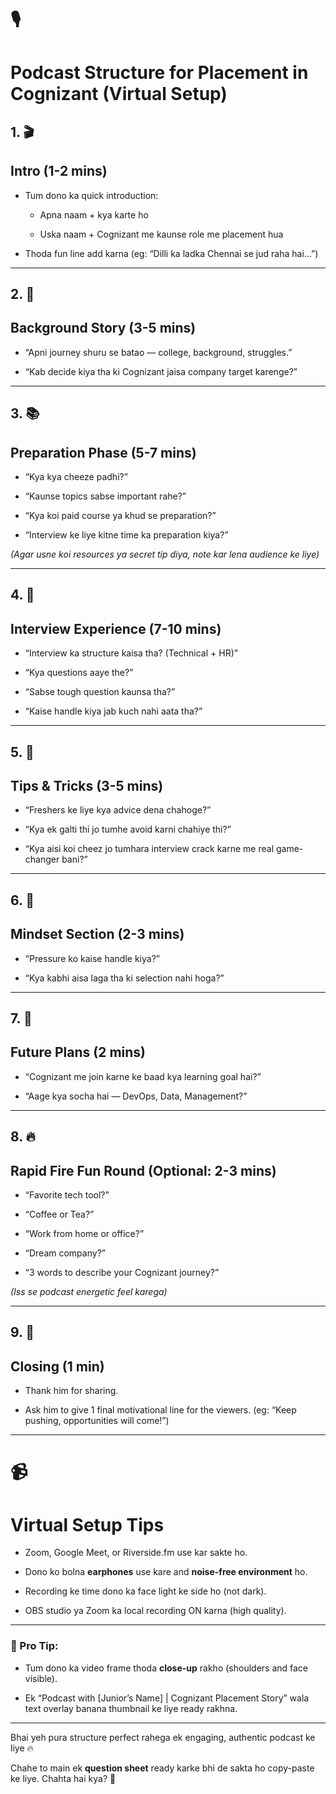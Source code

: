 
# **🎙️** 

# **Podcast Structure for Placement in Cognizant (Virtual Setup)**


## **1. 🎬** 

## **Intro (1-2 mins)**

- Tum dono ka quick introduction:
    
    - Apna naam + kya karte ho
        
    - Uska naam + Cognizant me kaunse role me placement hua
        
    
- Thoda fun line add karna (eg: “Dilli ka ladka Chennai se jud raha hai…”)
    

---

## **2. 🌟** 

## **Background Story (3-5 mins)**

- “Apni journey shuru se batao — college, background, struggles.”
    
- “Kab decide kiya tha ki Cognizant jaisa company target karenge?”
    

---

## **3. 📚** 

## **Preparation Phase (5-7 mins)**

- “Kya kya cheeze padhi?”
    
- “Kaunse topics sabse important rahe?”
    
- “Kya koi paid course ya khud se preparation?”
    
- “Interview ke liye kitne time ka preparation kiya?”
    

  

_(Agar usne koi resources ya secret tip diya, note kar lena audience ke liye)_

---

## **4. 🎯** 

## **Interview Experience (7-10 mins)**

- “Interview ka structure kaisa tha? (Technical + HR)”
    
- “Kya questions aaye the?”
    
- “Sabse tough question kaunsa tha?”
    
- “Kaise handle kiya jab kuch nahi aata tha?”
    

---

## **5. 💬** 

## **Tips & Tricks (3-5 mins)**

- “Freshers ke liye kya advice dena chahoge?”
    
- “Kya ek galti thi jo tumhe avoid karni chahiye thi?”
    
- “Kya aisi koi cheez jo tumhara interview crack karne me real game-changer bani?”
    

---

## **6. 🧠** 

## **Mindset Section (2-3 mins)**

- “Pressure ko kaise handle kiya?”
    
- “Kya kabhi aisa laga tha ki selection nahi hoga?”
    

---

## **7. 🚀** 

## **Future Plans (2 mins)**

- “Cognizant me join karne ke baad kya learning goal hai?”
    
- “Aage kya socha hai — DevOps, Data, Management?”
    

---

## **8. 🔥** 

## **Rapid Fire Fun Round (Optional: 2-3 mins)**

- “Favorite tech tool?”
    
- “Coffee or Tea?”
    
- “Work from home or office?”
    
- “Dream company?”
    
- “3 words to describe your Cognizant journey?”
    

  

_(Iss se podcast energetic feel karega)_

---

## **9. 🎯** 

## **Closing (1 min)**

- Thank him for sharing.
    
- Ask him to give 1 final motivational line for the viewers. (eg: “Keep pushing, opportunities will come!”)
    

---

# **📹** 

# **Virtual Setup Tips**

- Zoom, Google Meet, or Riverside.fm use kar sakte ho.
    
- Dono ko bolna **earphones** use kare and **noise-free environment** ho.
    
- Recording ke time dono ka face light ke side ho (not dark).
    
- OBS studio ya Zoom ka local recording ON karna (high quality).
    

---

### **🎥 Pro Tip:**

- Tum dono ka video frame thoda **close-up** rakho (shoulders and face visible).
    
- Ek “Podcast with [Junior’s Name] | Cognizant Placement Story” wala text overlay banana thumbnail ke liye ready rakhna.
    

---

Bhai yeh pura structure perfect rahega ek engaging, authentic podcast ke liye 🔥

Chahe to main ek **question sheet** ready karke bhi de sakta ho copy-paste ke liye. Chahta hai kya? 🎯